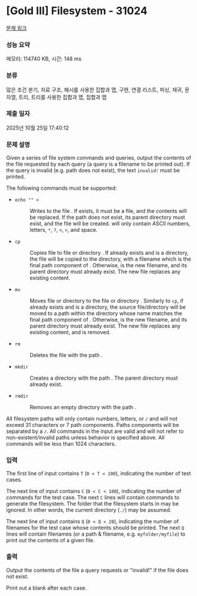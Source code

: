 # [Gold III] Filesystem - 31024 

[문제 링크](https://www.acmicpc.net/problem/31024) 

### 성능 요약

메모리: 114740 KB, 시간: 148 ms

### 분류

많은 조건 분기, 자료 구조, 해시를 사용한 집합과 맵, 구현, 연결 리스트, 파싱, 재귀, 문자열, 트리, 트리를 사용한 집합과 맵, 집합과 맵

### 제출 일자

2025년 10월 25일 17:40:12

### 문제 설명

<p>Given a series of file system commands and queries, output the contents of the file requested by each query (a query is a filename to be printed out). If the query is invalid (e.g. path does not exist), the text <code>invalid!</code> must be printed.</p>

<p>The following commands must be supported:</p>

<ul>
	<li>
	<dl>
		<dt><code>echo "<content>" > <path></code></dt>
		<dd>
		<p>Writes <code><content></code> to the file <code><path></code>. If <code><path></code> exists, it must be a file, and the contents will be replaced. If the path does not exist, its parent directory must exist, and the file will be created. <code><content></code> will only contain ASCII numbers, letters, <code>*</code>, <code>?</code>, <code><</code>, <code>></code>, and space.</p>
		</dd>
	</dl>
	</li>
	<li>
	<dl>
		<dt><code>cp <source> <destination></code></dt>
		<dd>
		<p>Copies file <code><source></code> to file or directory <code><destination></code>. If <code><destination></code> already exists and is a directory, the file will be copied to the <code><destination></code> directory, with a filename which is the final path component of <code><source></code>. Otherwise, <code><destination></code> is the new filename, and its parent directory must already exist. The new file replaces any existing content.</p>
		</dd>
	</dl>
	</li>
	<li>
	<dl>
		<dt><code>mv <source> <destination></code></dt>
		<dd>
		<p>Moves file or directory <code><source></code> to the file or directory <code><destination></code>. Similarly to <code>cp</code>, if <code><destination></code> already exists and is a directory, the source file/directory will be moved to a path within the <code><destination></code> directory whose name matches the final path component of <code><source></code>. Otherwise, <code><destination></code> is the new filename, and its parent directory must already exist. The new file replaces any existing content, and <code><source></code> is removed.</p>
		</dd>
	</dl>
	</li>
	<li>
	<dl>
		<dt><code>rm <path></code></dt>
		<dd>
		<p>Deletes the file with the path <code><path></code>.</p>
		</dd>
	</dl>
	</li>
	<li>
	<dl>
		<dt><code>mkdir <path></code></dt>
		<dd>
		<p>Creates a directory with the path <code><path></code>. The parent directory must already exist.</p>
		</dd>
	</dl>
	</li>
	<li>
	<dl>
		<dt><code>rmdir <path></code></dt>
		<dd>
		<p>Removes an empty directory with the path <code><path></code>.</p>
		</dd>
	</dl>
	</li>
</ul>

<p>All filesystem paths will only contain numbers, letters, or <code>/</code> and will not exceed 31 characters or 7 path components. Paths components will be separated by a <code>/</code>. All commands in the input are valid and will not refer to non-existent/invalid paths unless behavior is specified above. All commands will be less than 1024 characters.</p>

### 입력 

 <p>The first line of input contains <code>T</code> (<code>0 < T < 100</code>), indicating the number of test cases.</p>

<p>The next line of input contains <code>C</code> (<code>0 < C < 100</code>), indicating the number of commands for the test case. The next <code>C</code> lines will contain commands to generate the filesystem. The folder that the filesystem starts in may be ignored. In other words, the current directory (<code>./</code>) may be assumed.</p>

<p>The next line of input contains <code>Q</code> (<code>0 < Q < 20</code>), indicating the number of filenames for the test case whose contents should be printed. The next <code>Q</code> lines will contain filenames (or a path & filename, e.g. <code>myfolder/myfile</code>) to print out the contents of a given file.</p>

### 출력 

 <p>Output the contents of the file a query requests or "invalid!" if the file does not exist.</p>

<p>Print out a blank after each case.</p>

